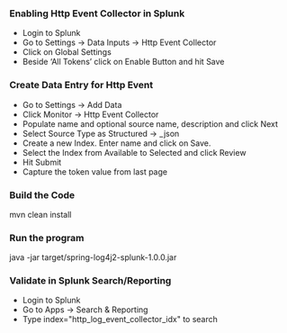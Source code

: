 ### Enabling Http Event Collector in Splunk
* Login to Splunk
* Go to Settings -> Data Inputs -> Http Event Collector
* Click on Global Settings
* Beside ‘All Tokens’ click on Enable Button and hit Save

### Create Data Entry for Http Event
* Go to Settings -> Add Data
* Click Monitor -> Http Event Collector
* Populate name and optional source name, description and click Next
* Select Source Type as Structured ->  _json
* Create a new Index. Enter name and click on Save.
* Select the Index from Available to Selected and click Review
* Hit Submit
* Capture the token value from last page

### Build the Code
mvn clean install

### Run the program
java -jar target/spring-log4j2-splunk-1.0.0.jar

### Validate in Splunk Search/Reporting
* Login to Splunk
* Go to Apps -> Search & Reporting
* Type index="http_log_event_collector_idx" to search
